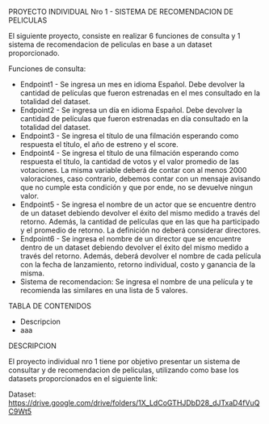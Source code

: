 PROYECTO INDIVIDUAL Nro 1 - SISTEMA DE RECOMENDACION DE PELICULAS

El siguiente proyecto, consiste en realizar 6 funciones de consulta y 1 sistema de recomendacion de peliculas en base a un dataset proporcionado.

Funciones de consulta:

- Endpoint1 - Se ingresa un mes en idioma Español. Debe devolver la cantidad de películas que fueron estrenadas en el mes consultado en la totalidad del dataset.
- Endpoint2 - Se ingresa un día en idioma Español. Debe devolver la cantidad de películas que fueron estrenadas en día consultado en la totalidad del dataset.
- Endpoint3 - Se ingresa el título de una filmación esperando como respuesta el título, el año de estreno y el score.
- Endpoint4 - Se ingresa el título de una filmación esperando como respuesta el título, la cantidad de votos y el valor promedio de las votaciones. La misma variable deberá de contar con al menos 2000 valoraciones, caso contrario, debemos contar con un mensaje avisando que no cumple esta condición y que por ende, no se devuelve ningun valor.
- Endpoint5 - Se ingresa el nombre de un actor que se encuentre dentro de un dataset debiendo devolver el éxito del mismo medido a través del retorno. Además, la cantidad de películas que en las que ha participado y el promedio de retorno. La definición no deberá considerar directores.
- Endpoint6 - Se ingresa el nombre de un director que se encuentre dentro de un dataset debiendo devolver el éxito del mismo medido a través del retorno. Además, deberá devolver el nombre de cada película con la fecha de lanzamiento, retorno individual, costo y ganancia de la misma.
- Sistema de recomendacion: Se ingresa el nombre de una película y te recomienda las similares en una lista de 5 valores.

TABLA DE CONTENIDOS

- Descripcion
- aaa

DESCRIPCION

El proyecto individual nro 1 tiene por objetivo presentar un sistema de consultar y de recomendacion de peliculas, utilizando como base los datasets proporcionados en el siguiente link:

Dataset: https://drive.google.com/drive/folders/1X_LdCoGTHJDbD28_dJTxaD4fVuQC9Wt5

